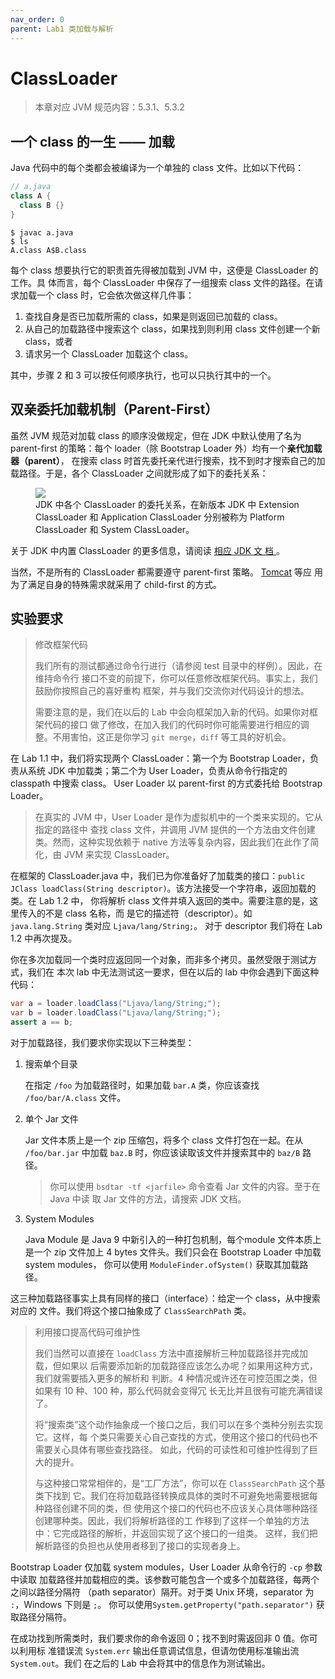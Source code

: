 ```yaml
---
nav_order: 0
parent: Lab1 类加载与解析
---
```


# ClassLoader

> 本章对应 JVM 规范内容：5.3.1、5.3.2

## 一个 class 的一生 —— 加载

Java 代码中的每个类都会被编译为一个单独的 class 文件。比如以下代码：

```java
// a.java
class A {
  class B {}
}
```

```
$ javac a.java
$ ls
A.class A$B.class
```

每个 class 想要执行它的职责首先得被加载到 JVM 中，这便是 ClassLoader 的工作。具
体而言，每个 ClassLoader 中保存了一组搜索 class 文件的路径。在请求加载一个
class 时，它会依次做这样几件事：

1. 查找自身是否已加载所需的 class，如果是则返回已加载的 class。
2. 从自己的加载路径中搜索这个 class，如果找到则利用 class 文件创建一个新
   class，或者
3. 请求另一个 ClassLoader 加载这个 class。

其中，步骤 2 和 3 可以按任何顺序执行，也可以只执行其中的一个。

## 双亲委托加载机制（Parent-First）

虽然 JVM 规范对加载 class 的顺序没做规定，但在 JDK 中默认使用了名为 parent-first
的策略：每个 loader（除 Bootstrap Loader 外）均有一个**亲代加载器（parent）**，
在搜索 class 时首先委托亲代进行搜索，找不到时才搜索自己的加载路径。于是，各个
ClassLoader 之间就形成了如下的委托关系：

<figure>
  <img src="{{ site.baseurl }}{% link assets/loader-hierarchy.png %}" />
  <figcaption>JDK 中各个 ClassLoader 的委托关系，在新版本 JDK 中 Extension
  ClassLoader 和 Application ClassLoader 分别被称为 Platform ClassLoader 和
  System ClassLoader。</figcaption>
</figure>

关于 JDK 中内置 ClassLoader 的更多信息，请阅读 [相应 JDK 文
档
](https://docs.oracle.com/en/java/javase/17/docs/api/java.base/java/lang/ClassLoader.html#builtinLoaders)
。

当然，不是所有的 ClassLoader 都需要遵守 parent-first 策略。
[Tomcat](https://tomcat.apache.org/tomcat-10.0-doc/class-loader-howto.html) 等应
用为了满足自身的特殊需求就采用了 child-first 的方式。

## 实验要求

> 修改框架代码
>
> 我们所有的测试都通过命令行进行（请参阅 test 目录中的样例）。因此，在维持命令行
> 接口不变的前提下，你可以任意修改框架代码。事实上，我们鼓励你按照自己的喜好重构
> 框架，并与我们交流你对代码设计的想法。
>
> 需要注意的是，我们在以后的 Lab 中会向框架加入新的代码。如果你对框架代码的接口
> 做了修改，在加入我们的代码时你可能需要进行相应的调整。不用害怕，这正是你学习
> `git merge`，`diff` 等工具的好机会。

在 Lab 1.1 中，我们将实现两个 ClassLoader：第一个为 Bootstrap Loader，负责从系统
JDK 中加载类；第二个为 User Loader，负责从命令行指定的 classpath 中搜索 class。
User Loader 以 parent-first 的方式委托给 Bootstrap Loader。

> 在真实的 JVM 中，User Loader 是作为虚拟机中的一个类来实现的。它从指定的路径中
> 查找 class 文件，并调用 JVM 提供的一个方法由文件创建类。然而，这种实现依赖于
> native 方法等复杂内容，因此我们在此作了简化，由 JVM 来实现 ClassLoader。

在框架的 ClassLoader.java 中，我们已为你准备好了加载类的接口：`public JClass
loadClass(String descriptor)`。该方法接受一个字符串，返回加载的类。在 Lab 1.2 中，
你将解析 class 文件并填入返回的类中。需要注意的是，这里传入的不是 class 名称，而
是它的描述符（descriptor）。如 `java.lang.String` 类对应 `Ljava/lang/String;`。
对于 descriptor 我们将在 Lab 1.2 中再次提及。

你在多次加载同一个类时应返回同一个对象，而非多个拷贝。虽然受限于测试方式，我们在
本次 lab 中无法测试这一要求，但在以后的 lab 中你会遇到下面这种代码：

```java
var a = loader.loadClass("Ljava/lang/String;");
var b = loader.loadClass("Ljava/lang/String;");
assert a == b;
```

对于加载路径，我们要求你实现以下三种类型：

1. 搜索单个目录

   在指定 `/foo` 为加载路径时，如果加载 `bar.A` 类，你应该查找
   `/foo/bar/A.class` 文件。

2. 单个 Jar 文件

   Jar 文件本质上是一个 zip 压缩包，将多个 class 文件打包在一起。在从
   `/foo/bar.jar` 中加载 `baz.B` 时，你应该读取该文件并搜索其中的 `baz/B` 路径。

   > 你可以使用 `bsdtar -tf <jarfile>` 命令查看 Jar 文件的内容。至于在 Java 中读
   > 取 Jar 文件的方法，请搜索 JDK 文档。

3. System Modules

   Java Module 是 Java 9 中新引入的一种打包机制，每个module 文件本质上是一个 zip
   文件加上 4 bytes 文件头。我们只会在 Bootstrap Loader 中加载 system modules，
   你可以使用 `ModuleFinder.ofSystem()` 获取其加载路径。

这三种加载路径事实上具有同样的接口（interface）：给定一个 class，从中搜索对应的
文件。我们将这个接口抽象成了 `ClassSearchPath` 类。

> 利用接口提高代码可维护性
>
> 我们当然可以直接在 `loadClass` 方法中直接解析三种加载路径并完成加载，但如果以
> 后需要添加新的加载路径应该怎么办呢？如果用这种方式，我们就需要插入更多的解析和
> 判断。4 种情况或许还在可控范围之类，但如果有 10 种、100 种，那么代码就会变得冗
> 长无比并且很有可能充满错误了。
>
> 将“搜索类”这个动作抽象成一个接口之后，我们可以在多个类种分别去实现它。这样，每
> 个类只需要关心自己查找的方式，使用这个接口的代码也不需要关心具体有哪些查找路径。
> 如此，代码的可读性和可维护性得到了巨大的提升。
>
> 与这种接口常常相伴的，是“工厂方法”，你可以在 `ClassSearchPath` 这个基类下找到
> 它。我们在将加载路径转换成具体的类时不可避免地需要根据每种路径创建不同的类，但
> 使用这个接口的代码也不应该关心具体哪种路径创建哪种类。因此，我们将解析路径的工
> 作移到了这样一个单独的方法中：它完成路径的解析，并返回实现了这个接口的一组类。
> 这样，我们把解析路径的负担也从使用者移到了接口的实现者身上。

Bootstrap Loader 仅加载 system modules，User Loader 从命令行的 `-cp` 参数中读取
加载路径并加载相应的类。该参数可能包含一个或多个加载路径，每两个之间以路径分隔符
（path separator）隔开。对于类 Unix 环境，separator 为 `:`，Windows 下则是 `;`。
你可以使用`System.getProperty("path.separator")` 获取路径分隔符。

在成功找到所需类时，我们要求你的命令返回 0；找不到时需返回非 0 值。你可以利用标
准错误流 `System.err` 输出任意调试信息，但请勿使用标准输出流 `System.out`。我们
在之后的 Lab 中会将其中的信息作为测试输出。
